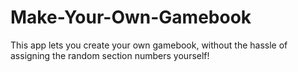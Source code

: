# Make-Your-Own-Gamebook
This app lets you create your own gamebook, without the hassle of assigning the random section numbers yourself!
